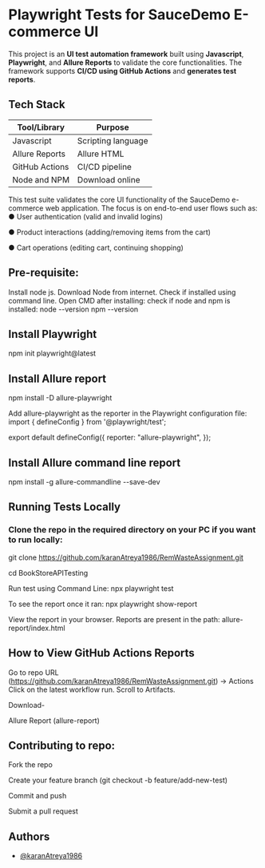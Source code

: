 # Playwright Tests for SauceDemo E-commerce UI

This project is an **UI test automation framework** built using **Javascript**, **Playwright**, and **Allure Reports** to validate the core functionalities. The framework supports **CI/CD using GitHub Actions** and **generates test reports**.

## Tech Stack

| Tool/Library      | Purpose                                |
|-------------------|----------------------------------------|
| Javascript        | Scripting language                     |
| Allure Reports    | Allure HTML                            |
| GitHub Actions    | CI/CD pipeline                         |
| Node and NPM      | Download online                        |


This test suite validates the core UI functionality of the SauceDemo e-commerce web application. The focus is on end-to-end user flows such as:
●	User authentication (valid and invalid logins)

●	Product interactions (adding/removing items from the cart)

●	Cart operations (editing cart, continuing shopping)

## Pre-requisite:
Install node js. Download Node from internet.
Check if installed using command line.
Open CMD after installing: check if node and npm is installed:
node --version
npm --version

## Install Playwright
npm init playwright@latest

## Install Allure report
npm install -D allure-playwright

Add allure-playwright as the reporter in the Playwright configuration file:
import { defineConfig } from '@playwright/test';

export default defineConfig({
  reporter: "allure-playwright",
});

## Install Allure command line report
npm install -g allure-commandline --save-dev

## Running Tests Locally

### Clone the repo in the required directory on your PC if you want to run locally:
git clone https://github.com/karanAtreya1986/RemWasteAssignment.git

cd BookStoreAPITesting

Run test using Command Line:
npx playwright test

To see the report once it ran:
npx playwright show-report

View the report in your browser. Reports are present in the path:
allure-report/index.html

## How to View GitHub Actions Reports
Go to repo URL (https://github.com/karanAtreya1986/RemWasteAssignment.git) → Actions
Click on the latest workflow run.
Scroll to Artifacts.

Download-

Allure Report (allure-report)

## Contributing to repo:
Fork the repo

Create your feature branch (git checkout -b feature/add-new-test)

Commit and push

Submit a pull request
## Authors

- [@karanAtreya1986](https://www.github.com/karanAtreya1986)

